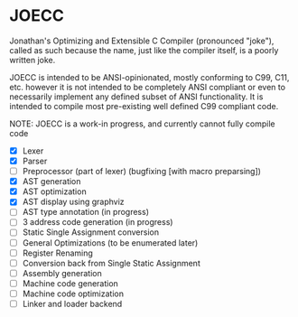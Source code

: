 # JOECC
Jonathan's Optimizing and Extensible C Compiler (pronounced "joke"), called as such because the name, just like the compiler itself, is a poorly written joke.

JOECC is intended to be ANSI-opinionated, mostly conforming to C99, C11, etc. however it is not intended to be completely ANSI compliant or even to necessarily implement any defined subset of ANSI functionality. It is intended to compile most pre-existing well defined C99 compliant code.

NOTE: JOECC is a work-in progress, and currently cannot fully compile code

- [x] Lexer
- [x] Parser
- [ ] Preprocessor (part of lexer) (bugfixing [with macro preparsing])
- [x] AST generation
- [x] AST optimization
- [x] AST display using graphviz
- [ ] AST type annotation (in progress)
- [ ] 3 address code generation (in progress)
- [ ] Static Single Assignment conversion
- [ ] General Optimizations (to be enumerated later)
- [ ] Register Renaming
- [ ] Conversion back from Single Static Assignment
- [ ] Assembly generation
- [ ] Machine code generation
- [ ] Machine code optimization
- [ ] Linker and loader backend
